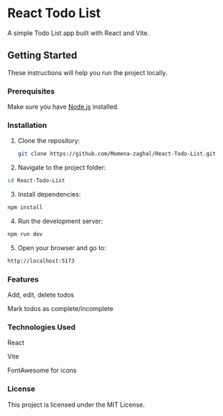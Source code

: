 # React Todo List

A simple Todo List app built with React and Vite.

## Getting Started

These instructions will help you run the project locally.

### Prerequisites

Make sure you have [Node.js](https://nodejs.org/) installed.

### Installation

1. Clone the repository:

   ```bash
   git clone https://github.com/Momena-zaghal/React-Todo-List.git

   ```

2. Navigate to the project folder:

```bash
cd React-Todo-List

```

3. Install dependencies:

```bash
npm install

```

4. Run the development server:

```bash
npm run dev

```

5. Open your browser and go to:

```bash
http://localhost:5173

```

### Features

Add, edit, delete todos

Mark todos as complete/incomplete

### Technologies Used

React

Vite

FontAwesome for icons

### License

This project is licensed under the MIT License.
